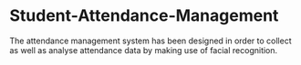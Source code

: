 # Student-Attendance-Management
The attendance management system has been designed in order to collect as well as analyse attendance data by making use of facial recognition.
